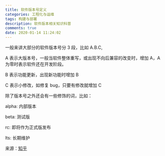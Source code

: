 ```yaml
---
title: 软件版本号定义
categories: 工程化与运维
tags: 构建与部署
description: 软件版本相关知识科普
comments: true
date: 2020-01-14 11:24:02
---
```


一般来讲大部分的软件版本号分 3 段，比如 A.B.C,

A 表示大版本号，一般当软件整体重写，或出现不向后兼容的改变时，增加 A，A 为零时表示软件还在开发阶段。

B 表示功能更新，出现新功能时增加 B

C 表示小修改，如修复 bug，只要有修改就增加 C

除了版本号之外还会有一些修饰的词，比如：

alpha: 内部版本

beta: 测试版

rc: 即将作为正式版发布

lts: 长期维护

来源：[知乎](https://www.zhihu.com/question/20289602/answer/20068112)
